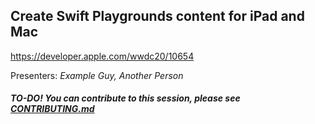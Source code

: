 ## Create Swift Playgrounds content for iPad and Mac

https://developer.apple.com/wwdc20/10654

Presenters: _Example Guy, Another Person_

##### TO-DO! You can contribute to this session, please see [CONTRIBUTING.md](CONTRIBUTING.md)
